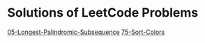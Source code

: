 # Solutions of LeetCode Problems

[05-Longest-Palindromic-Subsequence](https://leetcode.com/problems/longest-palindromic-substring/)
[75-Sort-Colors](https://leetcode.com/problems/sort-colors/)
